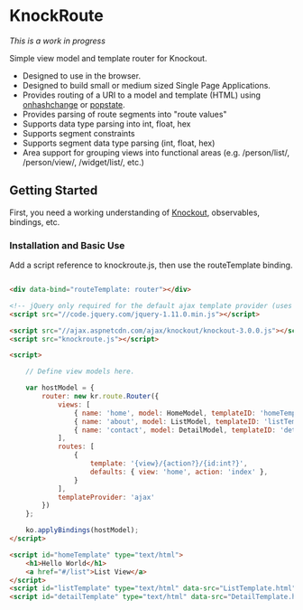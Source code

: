 # KnockRoute

*This is a work in progress*

Simple view model and template router for Knockout.

- Designed to use in the browser.
- Designed to build small or medium sized Single Page Applications.
- Provides routing of a URI to a model and template (HTML) using [onhashchange](https://developer.mozilla.org/en-US/docs/Web/API/Window.onhashchange) or [popstate](https://developer.mozilla.org/en-US/docs/Web/API/Window.onpopstate).
- Provides parsing of route segments into "route values"
 - Supports data type parsing into int, float, hex
 - Supports segment constraints
 - Supports segment data type parsing (int, float, hex)
- Area support for grouping views into functional areas (e.g. /person/list/, /person/view/, /widget/list/, etc.)


## Getting Started

First, you need a working understanding of [Knockout](http://knockoutjs.com/), observables, bindings, etc.

### Installation and Basic Use

Add a script reference to knockroute.js, then use the routeTemplate binding.

```html

<div data-bind="routeTemplate: router"></div>

<!-- jQuery only required for the default ajax template provider (uses $.ajax) -->
<script src="//code.jquery.com/jquery-1.11.0.min.js"></script>

<script src="//ajax.aspnetcdn.com/ajax/knockout/knockout-3.0.0.js"></script>
<script src="knockroute.js"></script>

<script>    

    // Define view models here.

    var hostModel = {
        router: new kr.route.Router({
            views: [
                { name: 'home', model: HomeModel, templateID: 'homeTemplate' },
                { name: 'about', model: ListModel, templateID: 'listTemplate' },
                { name: 'contact', model: DetailModel, templateID: 'detailTemplate' }
            ],
            routes: [
                {
                    template: '{view}/{action?}/{id:int?}',
                    defaults: { view: 'home', action: 'index' },
                }
            ],
            templateProvider: 'ajax'
        })
    };

    ko.applyBindings(hostModel);
</script>

<script id="homeTemplate" type="text/html">
    <h1>Hello World</h1>
    <a href="#/list">List View</a>
</script>
<script id="listTemplate" type="text/html" data-src="ListTemplate.html"></script>
<script id="detailTemplate" type="text/html" data-src="DetailTemplate.html"></script>

```


